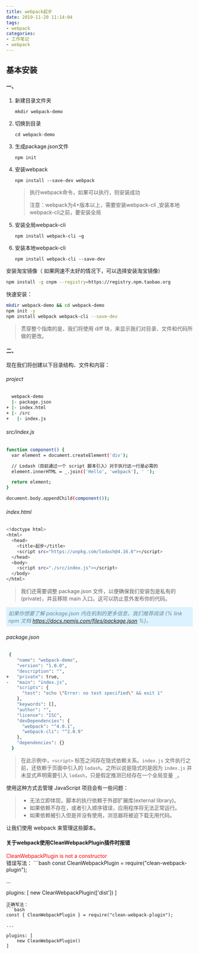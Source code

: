 ```yaml
---
title: webpack起步
date: 2019-11-20 11:14:04
tags:
- webpack
categories:
- 工作笔记
- webpack
---
```

## 基本安装
#### 一、

1. 新建目录文件夹

   ```
   mkdir webpack-demo
   ```

2. 切换到目录

   ```
   cd webpack-demo
   ```

3. 生成package.json文件

   ```
   npm init
   ```

4. 安装webpack

   ```
   npm install --save-dev webpack
   ```

   > 执行webpack命令，如果可以执行，则安装成功
   >
   > 注意：webpack为4+版本以上，需要安装webpack-cli ,安装本地webpack-cli之前，要安装全局

5. 安装全局webpack-cli

   ```
   npm install webpack-cli –g
   ```

6. 安装本地webpack-cli

   ```
   npm install webpack-cli --save-dev
   ```

安装淘宝镜像（ 如果网速不太好的情况下，可以选择安装淘宝镜像）
```bash
npm install -g cnpm --registry=https://registry.npm.taobao.org
```

快速安装：
```bash
mkdir webpack-demo && cd webpack-demo
npm init -y
npm install webpack webpack-cli --save-dev
```

> 贯穿整个指南的是，我们将使用 diff 块，来显示我们对目录、文件和代码所做的更改。

#### 二、
现在我们将创建以下目录结构、文件和内容：
###### project
```bash
  webpack-demo
  |- package.json
+ |- index.html
+ |- /src
+   |- index.js
```
###### src/index.js
```bash
function component() {
  var element = document.createElement('div');

  // Lodash（目前通过一个 script 脚本引入）对于执行这一行是必需的
  element.innerHTML = _.join(['Hello', 'webpack'], ' ');

  return element;
}

document.body.appendChild(component());
```
###### index.html
```bash
<!doctype html>
<html>
  <head>
    <title>起步</title>
    <script src="https://unpkg.com/lodash@4.16.6"></script>
  </head>
  <body>
    <script src="./src/index.js"></script>
  </body>
</html>
```
> 我们还需要调整 package.json 文件，以便确保我们安装包是私有的(private)，并且移除 main 入口。这可以防止意外发布你的代码。

*<div style="background:#DCF2FD;color:#618ca0;padding:6px;">如果你想要了解 package.json 内在机制的更多信息，我们推荐阅读 {% link npm 文档 https://docs.npmjs.com/files/package.json %}。</div>*

###### package.json
```bash
 {
    "name": "webpack-demo",
    "version": "1.0.0",
    "description": "",
+   "private": true,
-   "main": "index.js",
    "scripts": {
      "test": "echo \"Error: no test specified\" && exit 1"
    },
    "keywords": [],
    "author": "",
    "license": "ISC",
    "devDependencies": {
      "webpack": "^4.0.1",
      "webpack-cli": "^2.0.9"
    },
    "dependencies": {}
  }
```
> 在此示例中，`<script>` 标签之间存在隐式依赖关系。`index.js` 文件执行之前，还依赖于页面中引入的 `lodash`。之所以说是隐式的是因为 `index.js` 并未显式声明需要引入 `lodash`，只是假定推测已经存在一个全局变量 `_`。

使用这种方式去管理 JavaScript 项目会有一些问题：
> * 无法立即体现，脚本的执行依赖于外部扩展库(external library)。
> * 如果依赖不存在，或者引入顺序错误，应用程序将无法正常运行。
> * 如果依赖被引入但是并没有使用，浏览器将被迫下载无用代码。

让我们使用 webpack 来管理这些脚本。

#### 关于webpack使用CleanWebpackPlugin插件时报错
<div style="color:red;">CleanWebpackPlugin is not a constructor</div>
错误写法：
```bash
const CleanWebpackPlugin = require("clean-webpack-plugin");
 
...
 
plugins: [
    new CleanWebpackPlugin(['dist'])
]
```
正确写法：
```bash
const { CleanWebpackPlugin } = require("clean-webpack-plugin");
 
...
 
plugins: [
    new CleanWebpackPlugin()
]
```